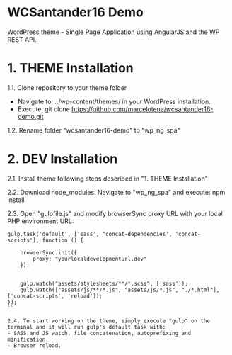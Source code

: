 # WCSantander16 Demo
WordPress theme - Single Page Application using AngularJS and the WP REST API.

# 1. THEME Installation
1.1. Clone repository to your theme folder
- Navigate to: ../wp-content/themes/ in your WordPress installation.
- Execute: git clone https://github.com/marcelotena/wcsantander16-demo.git

1.2. Rename folder "wcsantander16-demo" to "wp_ng_spa"

# 2. DEV Installation
2.1. Install theme following steps described in "1. THEME Installation"

2.2. Download node_modules: Navigate to "wp_ng_spa" and execute: npm install

2.3. Open "gulpfile.js" and modify browserSync proxy URL with your local PHP environment URL:
```
gulp.task('default', ['sass', 'concat-dependencies', 'concat-scripts'], function () {

    browserSync.init({
        proxy: "yourlocaldevelopmenturl.dev"
    });


    gulp.watch("assets/stylesheets/**/*.scss", ['sass']);
    gulp.watch(["assets/js/**/*.js", "assets/js/*.js", "./*.html"], ['concat-scripts', 'reload']);
});
``

2.4. To start working on the theme, simply execute "gulp" on the terminal and it will run gulp's default task with:
- SASS and JS watch, file concatenation, autoprefixing and minification.
- Browser reload.
